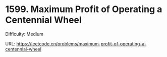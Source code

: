 # 1599. Maximum Profit of Operating a Centennial Wheel

Difficulty: Medium

URL: https://leetcode.cn/problems/maximum-profit-of-operating-a-centennial-wheel

